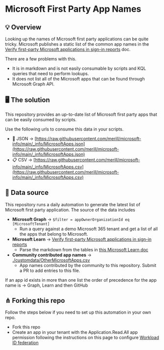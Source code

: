 # Microsoft First Party App Names

## 💡 Overview

Looking up the names of Microsoft first party applications can be quite tricky. Microsoft publishes a static list of the common app names in the [Verify first-party Microsoft applications in sign-in reports](https://learn.microsoft.com/troubleshoot/azure/active-directory/verify-first-party-apps-sign-in) doc.

There are a few problems with this.

* It is in markdown and is not easily consumable by scripts and KQL queries that need to perform lookups.
* It does not list all of the Microsoft apps that can be found through Microsoft Graph API.


## 🖥️ The solution

This repository provides an up-to-date list of Microsoft first party apps that can be easily consumed by scripts.

Use the following urls to consume this data in your scripts.

* :diamond_shape_with_a_dot_inside: JSON → [https://raw.githubusercontent.com/merill/microsoft-info/main/_info/MicrosoftApps.json](https://raw.githubusercontent.com/merill/microsoft-info/main/_info/MicrosoftApps.json)
* :clipboard:  CSV → [https://raw.githubusercontent.com/merill/microsoft-info/main/_info/MicrosoftApps.csv](https://raw.githubusercontent.com/merill/microsoft-info/main/_info/MicrosoftApps.csv)


## 📘 Data source

This repository runs a daily automation to generate the latest list of Microsoft first party application. The source of the data includes

* **Microsoft Graph** → `$filter = appOwnerOrganizationId eq [MicrosoftTenant]`
  * Run a query against a demo Microsoft 365 tenant and get a list of all the apps that belong to Microsoft.
* **Microsoft Learn** → [Verify first-party Microsoft applications in sign-in reports](https://learn.microsoft.com/troubleshoot/azure/active-directory/verify-first-party-apps-sign-in)
  * Parse the markdown from the tables in [this Microsoft Learn doc](https://learn.microsoft.com/troubleshoot/azure/active-directory/verify-first-party-apps-sign-in)
* **Community contributed app names** → [./customdata/OtherMicrosoftApps.csv](/customdata/OtherMicrosoftApps.csv)
  *  App names contributed by the community to this repository. Submit a PR to add entries to this file.

If an app id exists in more than one list the order of precedence for the app name is → Graph, Learn and then GitHub


## ⋔ Forking this repo

Follow the steps below if you need to set up this automation in your own repo.
* Fork this repo
* Create an app in your tenant with the Application.Read.All app permission following the instructions on this page to configure [Workload ID federation](https://github.com/marketplace/actions/azure-ad-workload-identity-federation)



